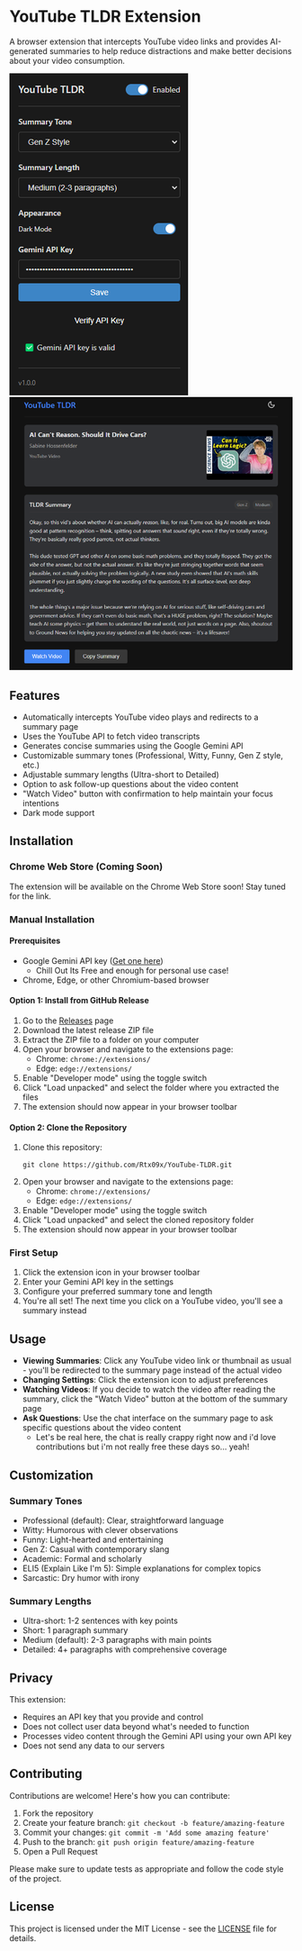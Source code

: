 # YouTube TLDR Extension

A browser extension that intercepts YouTube video links and provides AI-generated summaries to help reduce distractions and make better decisions about your video consumption.

![YouTube TLDR Extension](screenshots/screenshot1.png)
![YouTube TLDR Extension](screenshots/screenshot2.png)

## Features

- Automatically intercepts YouTube video plays and redirects to a summary page
- Uses the YouTube API to fetch video transcripts
- Generates concise summaries using the Google Gemini API
- Customizable summary tones (Professional, Witty, Funny, Gen Z style, etc.)
- Adjustable summary lengths (Ultra-short to Detailed)
- Option to ask follow-up questions about the video content
- "Watch Video" button with confirmation to help maintain your focus intentions
- Dark mode support

## Installation

### Chrome Web Store (Coming Soon)

The extension will be available on the Chrome Web Store soon! Stay tuned for the link.

### Manual Installation

#### Prerequisites

- Google Gemini API key ([Get one here](https://makersuite.google.com/app/apikey))
   - Chill Out Its Free and enough for personal use case!
- Chrome, Edge, or other Chromium-based browser

#### Option 1: Install from GitHub Release

1. Go to the [Releases](https://github.com/Rtx09x/YouTube-TLDR/releases) page
2. Download the latest release ZIP file
3. Extract the ZIP file to a folder on your computer
4. Open your browser and navigate to the extensions page:
   - Chrome: `chrome://extensions/`
   - Edge: `edge://extensions/`
5. Enable "Developer mode" using the toggle switch
6. Click "Load unpacked" and select the folder where you extracted the files
7. The extension should now appear in your browser toolbar

#### Option 2: Clone the Repository

1. Clone this repository:
   ```
   git clone https://github.com/Rtx09x/YouTube-TLDR.git
   ```
2. Open your browser and navigate to the extensions page:
   - Chrome: `chrome://extensions/`
   - Edge: `edge://extensions/`
3. Enable "Developer mode" using the toggle switch
4. Click "Load unpacked" and select the cloned repository folder
5. The extension should now appear in your browser toolbar

### First Setup

1. Click the extension icon in your browser toolbar
2. Enter your Gemini API key in the settings
3. Configure your preferred summary tone and length
4. You're all set! The next time you click on a YouTube video, you'll see a summary instead

## Usage

- **Viewing Summaries**: Click any YouTube video link or thumbnail as usual - you'll be redirected to the summary page instead of the actual video
- **Changing Settings**: Click the extension icon to adjust preferences
- **Watching Videos**: If you decide to watch the video after reading the summary, click the "Watch Video" button at the bottom of the summary page
- **Ask Questions**: Use the chat interface on the summary page to ask specific questions about the video content
   - Let's be real here, the chat is really crappy right now and i'd love contributions but i'm not really free these days so... yeah!

## Customization

### Summary Tones

- Professional (default): Clear, straightforward language
- Witty: Humorous with clever observations
- Funny: Light-hearted and entertaining
- Gen Z: Casual with contemporary slang
- Academic: Formal and scholarly
- ELI5 (Explain Like I'm 5): Simple explanations for complex topics
- Sarcastic: Dry humor with irony

### Summary Lengths

- Ultra-short: 1-2 sentences with key points
- Short: 1 paragraph summary
- Medium (default): 2-3 paragraphs with main points
- Detailed: 4+ paragraphs with comprehensive coverage

## Privacy

This extension:
- Requires an API key that you provide and control
- Does not collect user data beyond what's needed to function
- Processes video content through the Gemini API using your own API key
- Does not send any data to our servers

## Contributing

Contributions are welcome! Here's how you can contribute:

1. Fork the repository
2. Create your feature branch: `git checkout -b feature/amazing-feature`
3. Commit your changes: `git commit -m 'Add some amazing feature'`
4. Push to the branch: `git push origin feature/amazing-feature`
5. Open a Pull Request

Please make sure to update tests as appropriate and follow the code style of the project.

## License

This project is licensed under the MIT License - see the [LICENSE](LICENSE) file for details. 
